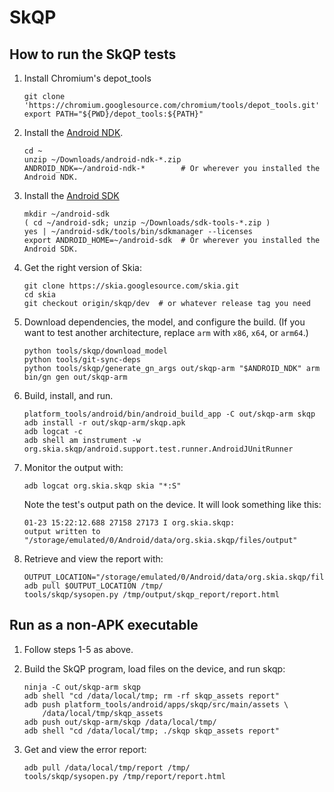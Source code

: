 
SkQP
====

How to run the SkQP tests
-------------------------

1.  Install Chromium's depot\_tools

        git clone 'https://chromium.googlesource.com/chromium/tools/depot_tools.git'
        export PATH="${PWD}/depot_tools:${PATH}"

2.  Install the [Android NDK](https://developer.android.com/ndk/downloads/).

        cd ~
        unzip ~/Downloads/android-ndk-*.zip
        ANDROID_NDK=~/android-ndk-*        # Or wherever you installed the Android NDK.

3.  Install the [Android SDK](https://developer.android.com/studio/#command-tools)

        mkdir ~/android-sdk
        ( cd ~/android-sdk; unzip ~/Downloads/sdk-tools-*.zip )
        yes | ~/android-sdk/tools/bin/sdkmanager --licenses
        export ANDROID_HOME=~/android-sdk  # Or wherever you installed the Android SDK.

4.  Get the right version of Skia:

        git clone https://skia.googlesource.com/skia.git
        cd skia
        git checkout origin/skqp/dev  # or whatever release tag you need

5.  Download dependencies, the model, and configure the build.  (If you want to
    test another architecture, replace `arm` with `x86`, `x64`, or `arm64`.)

        python tools/skqp/download_model
        python tools/git-sync-deps
        python tools/skqp/generate_gn_args out/skqp-arm "$ANDROID_NDK" arm
        bin/gn gen out/skqp-arm

6.  Build, install, and run.

        platform_tools/android/bin/android_build_app -C out/skqp-arm skqp
        adb install -r out/skqp-arm/skqp.apk
        adb logcat -c
        adb shell am instrument -w org.skia.skqp/android.support.test.runner.AndroidJUnitRunner

7.  Monitor the output with:

        adb logcat org.skia.skqp skia "*:S"

    Note the test's output path on the device.  It will look something like this:

        01-23 15:22:12.688 27158 27173 I org.skia.skqp:
        output written to "/storage/emulated/0/Android/data/org.skia.skqp/files/output"

8.  Retrieve and view the report with:

        OUTPUT_LOCATION="/storage/emulated/0/Android/data/org.skia.skqp/files/output"
        adb pull $OUTPUT_LOCATION /tmp/
        tools/skqp/sysopen.py /tmp/output/skqp_report/report.html

Run as a non-APK executable
---------------------------

1.  Follow steps 1-5 as above.

2.  Build the SkQP program, load files on the device, and run skqp:

        ninja -C out/skqp-arm skqp
        adb shell "cd /data/local/tmp; rm -rf skqp_assets report"
        adb push platform_tools/android/apps/skqp/src/main/assets \
            /data/local/tmp/skqp_assets
        adb push out/skqp-arm/skqp /data/local/tmp/
        adb shell "cd /data/local/tmp; ./skqp skqp_assets report"

2.  Get and view the error report:

        adb pull /data/local/tmp/report /tmp/
        tools/skqp/sysopen.py /tmp/report/report.html


